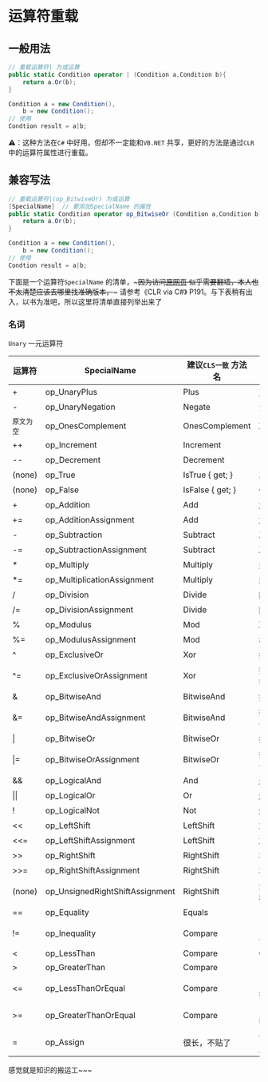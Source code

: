 # 运算符重载  

## 一般用法  

```csharp
// 重载运算符| 为或运算
public static Condition operator | (Condition a,Condition b){
    return a.Or(b);  
}

Condition a = new Condition(),
    b = new Condition();
// 使用
Condtion result = a|b;
```

⚠：这种方法在`C#` 中好用，但却不一定能和`VB.NET` 共享，更好的方法是通过`CLR` 中的运算符属性进行重载。  

## 兼容写法  

```csharp
// 重载运算符|(op_BitwiseOr) 为或运算
[SpecialName]  // 要添加SpecialName 的属性
public static Condition operator op_BitwiseOr (Condition a,Condition b){
    return a.Or(b);  
}

Condition a = new Condition(),
    b = new Condition();
// 使用
Condtion result = a|b;
```

下面是一个运算符`SpecialName` 的清单，~~~因为访问[原网页](https://www.visualbasicplanet.info/framework-programming-2/operator-overload-methods.html) 似乎需要翻墙，本人也不太清楚应该去哪里找准确版本，~~~ 请参考《CLR via C#》 P191。与下表稍有出入，以书为准吧，所以这里将清单直接列举出来了  

### 名词  

`Unary` 一元运算符  

运算符|SpecialName|建议`CLS一致` 方法名|中文
---|---|---|---
+|op_UnaryPlus|Plus|正
-|op_UnaryNegation|Negate|负
`原文为空`|op_OnesComplement|OnesComplement|取补
++|op_Increment|Increment|自增
--|op_Decrement|Decrement|自减
(none)|op_True|IsTrue { get; }|真
(none)|op_False|IsFalse { get; }|假
+|op_Addition|Add|加
+=|op_AdditionAssignment|Add|加等于
-|op_Subtraction|Subtract|减
-=|op_SubtractionAssignment|Subtract|减等于
*|op_Multiply|Multiply|乘
*=|op_MultiplicationAssignment|Multiply|乘等于
/|op_Division|Divide|除以
/=|op_DivisionAssignment|Divide|除以等于
%|op_Modulus|Mod|取模
%=|op_ModulusAssignment|Mod|模等于
^|op_ExclusiveOr|Xor|按位异或
^=|op_ExclusiveOrAssignment|Xor|按位异或等于
&|op_BitwiseAnd|BitwiseAnd|按位与
&=|op_BitwiseAndAssignment|BitwiseAnd|按位与等于
\||op_BitwiseOr|BitwiseOr|按位或
\|=|op_BitwiseOrAssignment|BitwiseOr|按位或等于
&&|op_LogicalAnd|And|逻辑与
\|\||op_LogicalOr|Or|逻辑或
!|op_LogicalNot|Not|逻辑非
<<|op_LeftShift|LeftShift|左移
<<=|op_LeftShiftAssignment|LeftShift|左移等于
>>|op_RightShift|RightShift|右移
>>=|op_RightShiftAssignment|RightShift|右移等于
(none)|op_UnsignedRightShiftAssignment|RightShift|无符号右移等于
==|op_Equality|Equals|关系等于
!=|op_Inequality|Compare|关系不等于
<|op_LessThan|Compare|Compare|关系小于
>|op_GreaterThan|Compare|关系大于
<=|op_LessThanOrEqual|Compare|关系小于等于
>=|op_GreaterThanOrEqual|Compare|关系大于等于
=|op_Assign|很长，不贴了|请勿重载此运算符|

感觉就是知识的搬运工~~~
